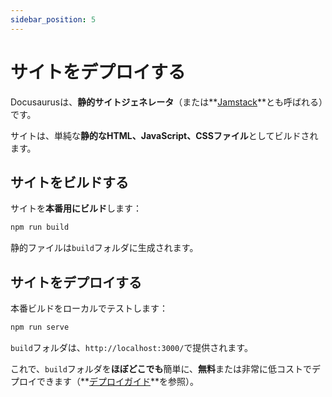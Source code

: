 ```yaml
---
sidebar_position: 5
---
```


# サイトをデプロイする

Docusaurusは、**静的サイトジェネレータ**（または**[Jamstack](https://jamstack.org/)**とも呼ばれる）です。

サイトは、単純な**静的なHTML、JavaScript、CSSファイル**としてビルドされます。

## サイトをビルドする

サイトを**本番用にビルド**します：

```bash
npm run build
```

静的ファイルは`build`フォルダに生成されます。

## サイトをデプロイする

本番ビルドをローカルでテストします：

```bash
npm run serve
```

`build`フォルダは、`http://localhost:3000/`で提供されます。

これで、`build`フォルダを**ほぼどこでも**簡単に、**無料**または非常に低コストでデプロイできます（**[デプロイガイド](https://docusaurus.io/docs/deployment)**を参照）。